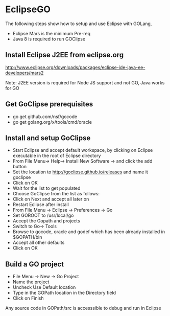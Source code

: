 # EclipseGO
The following steps show how to setup and use Eclipse with GOLang, 
* Eclipse Mars is the minimum Pre-req
* Java 8 is required to run GOClipse

## Install Eclipse J2EE from eclipse.org

http://www.eclipse.org/downloads/packages/eclipse-ide-java-ee-developers/mars2 

Note: J2EE version is required for Node JS support and not GO, Java works for GO

## Get GoClipse prerequisites 

 *  go get github.com/nsf/gocode
 *  go get golang.org/x/tools/cmd/oracle

## Install and setup GoClipse
 * Start Eclipse and accept default workspace, by clicking on Eclipse executable in the root of Eclipse directory
 * From File Menu→ Help→ Install New Software → and click the add button
 * Set the location to http://goclipse.github.io/releases and name it goclipse
 * Click on OK
 * Wait for the list to get populated
 * Choose GoClipse from the list as follows:
 * Click on Next and accept all later on
 * Restart Eclipse after install
 * From File Menu → Eclipse → Preferences → Go
 * Set GOROOT to /usr/local/go
 * Accept the Gopath and projects 
 * Switch to Go→ Tools
 * Browse to gocode, oracle and godef which has been already installed in $GOPATH/bin
 * Accept all other defaults
 * Click on OK
 
## Build a GO project
 * File Menu → New → Go Project
 * Name the project
 * Uncheck Use Default location 
 * Type in the GOPath location in the Directory field
 * Click on Finish
 
 Any source code in GOPath/src is accesssible to debug and run in Eclipse 
